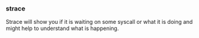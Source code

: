### strace
Strace will show you if it is waiting on some syscall or what it is doing and might help to understand what is happening.

